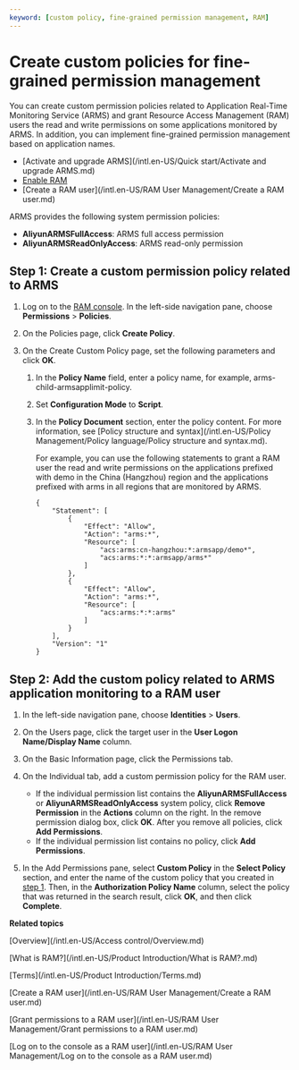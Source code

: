```yaml
---
keyword: [custom policy, fine-grained permission management, RAM]
---
```


# Create custom policies for fine-grained permission management

You can create custom permission policies related to Application Real-Time Monitoring Service \(ARMS\) and grant Resource Access Management \(RAM\) users the read and write permissions on some applications monitored by ARMS. In addition, you can implement fine-grained permission management based on application names.

-   [Activate and upgrade ARMS](/intl.en-US/Quick start/Activate and upgrade ARMS.md)
-   [Enable RAM](/intl.en-US/Pricing/Billing.md)
-   [Create a RAM user](/intl.en-US/RAM User Management/Create a RAM user.md)

ARMS provides the following system permission policies:

-   **AliyunARMSFullAccess**: ARMS full access permission
-   **AliyunARMSReadOnlyAccess**: ARMS read-only permission

## Step 1: Create a custom permission policy related to ARMS

1.  Log on to the [RAM console](http://ram.console.aliyun.com). In the left-side navigation pane, choose **Permissions** \> **Policies**.

2.  On the Policies page, click **Create Policy**.

3.  On the Create Custom Policy page, set the following parameters and click **OK**.

    1.  In the **Policy Name** field, enter a policy name, for example, arms-child-armsapplimit-policy.

    2.  Set **Configuration Mode** to **Script**.

    3.  In the **Policy Document** section, enter the policy content. For more information, see [Policy structure and syntax](/intl.en-US/Policy Management/Policy language/Policy structure and syntax.md).

        For example, you can use the following statements to grant a RAM user the read and write permissions on the applications prefixed with demo in the China \(Hangzhou\) region and the applications prefixed with arms in all regions that are monitored by ARMS.

        ```
        {
            "Statement": [
                {
                    "Effect": "Allow",
                    "Action": "arms:*",
                    "Resource": [
                        "acs:arms:cn-hangzhou:*:armsapp/demo*",
                        "acs:arms:*:*:armsapp/arms*"
                    ]
                },
                {
                    "Effect": "Allow",
                    "Action": "arms:*",
                    "Resource": [
                        "acs:arms:*:*:arms"
                    ]
                }
            ],
            "Version": "1"
        }
        ```


## Step 2: Add the custom policy related to ARMS application monitoring to a RAM user

1.  In the left-side navigation pane, choose **Identities** \> **Users**.

2.  On the Users page, click the target user in the **User Logon Name/Display Name** column.

3.  On the Basic Information page, click the Permissions tab.

4.  On the Individual tab, add a custom permission policy for the RAM user.

    -   If the individual permission list contains the **AliyunARMSFullAccess** or **AliyunARMSReadOnlyAccess** system policy, click **Remove Permission** in the **Actions** column on the right. In the remove permission dialog box, click **OK**. After you remove all policies, click **Add Permissions**.
    -   If the individual permission list contains no policy, click **Add Permissions**.
5.  In the Add Permissions pane, select **Custom Policy** in the **Select Policy** section, and enter the name of the custom policy that you created in [step 1](#section_56q_4wg_dob). Then, in the **Authorization Policy Name** column, select the policy that was returned in the search result, click **OK**, and then click **Complete**.


**Related topics**  


[Overview](/intl.en-US/Access control/Overview.md)

[What is RAM?](/intl.en-US/Product Introduction/What is RAM?.md)

[Terms](/intl.en-US/Product Introduction/Terms.md)

[Create a RAM user](/intl.en-US/RAM User Management/Create a RAM user.md)

[Grant permissions to a RAM user](/intl.en-US/RAM User Management/Grant permissions to a RAM user.md)

[Log on to the console as a RAM user](/intl.en-US/RAM User Management/Log on to the console as a RAM user.md)

